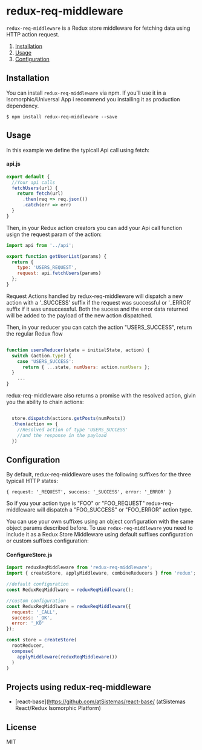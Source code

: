 redux-req-middleware
====================

`redux-req-middleware` is a Redux store middleware for fetching data using HTTP action request.

1. [Installation](#installation)
2. [Usage](#usage)
3. [Configuration](#configuration)

## Installation

You can install `redux-req-middleware` via npm. If you'll use it in a Isomorphic/Universal App i recommend you installing it as production dependency.

```
$ npm install redux-req-middleware --save
```

## Usage

In this example we define the typicall Api call using fetch:

#### api.js

```javascript
export default {
  //Your api calls
  fetchUsers(url) {
    return fetch(url)
      .then(req => req.json())
      .catch(err => err) 
  }
}
``` 
Then, in your Redux action creators you can add your Api call function usign the request param of the action:

```javascript
import api from '../api';

export function getUserList(params) {
  return {
    type: 'USERS_REQUEST',
    request: api.fetchUsers(params)
  };
}
```
Request Actions handled by redux-req-middleware will dispatch a new action with a '_SUCCESS' suffix if the request was successful or '_ERROR' suffix if it was unsuccessful. Both the sucess and the error data returned will be added to the payload of the new action dispatched.

Then, in your reducer you can catch the action "USERS_SUCCESS", return the regular Redux flow

```javascript

function usersReducer(state = initialState, action) {
  switch (action.type) {
    case 'USERS_SUCCESS':
      return { ...state, numUsers: action.numUsers };
  }
    ...
}
```


redux-req-middleware also returns a promise with the resolved action, givin you the ability to chain actions:

```javascript

  store.dispatch(actions.getPosts(numPosts))
  .then(action => {
    //Resolved action of type 'USERS_SUCCESS'
    //and the response in the payload
  })
```


## Configuration

By default, redux-req-middleware uses the following suffixes for the three typicall HTTP states:

`
{
  request: '_REQUEST',
  success: '_SUCCESS',
  error: '_ERROR'
}
`

So if you your action type is "FOO" or "FOO_REQUEST" redux-req-middleware will dispatch a "FOO_SUCCESS" or "FOO_ERROR" action type.

You can use your own suffixes using an object configuration with the same object params described before.  To use `redux-req-middleware` you need to include it as a Redux Store Middleware using default suffixes configuration or custom suffixes configuration:

#### ConfigureStore.js

```js
import reduxReqMiddleware from 'redux-req-middleware';
import { createStore, applyMiddleware, combineReducers } from 'redux';

//default configuration
const ReduxReqMiddlware = reduxReqMiddleware();

//custom configuration
const ReduxReqMiddlware = reduxReqMiddleware({
  request: '_CALL',
  success: '_OK',
  error: '_KO'
});

const store = createStore(
  rootReducer,
  compose(
    applyMiddleware(reduxReqMiddleware())
  )
)

``` 

## Projects using redux-req-middleware

- [react-base](https://github.com/atSistemas/react-base/ (atSistemas React/Redux Isomorphic Platform)


## License

MIT